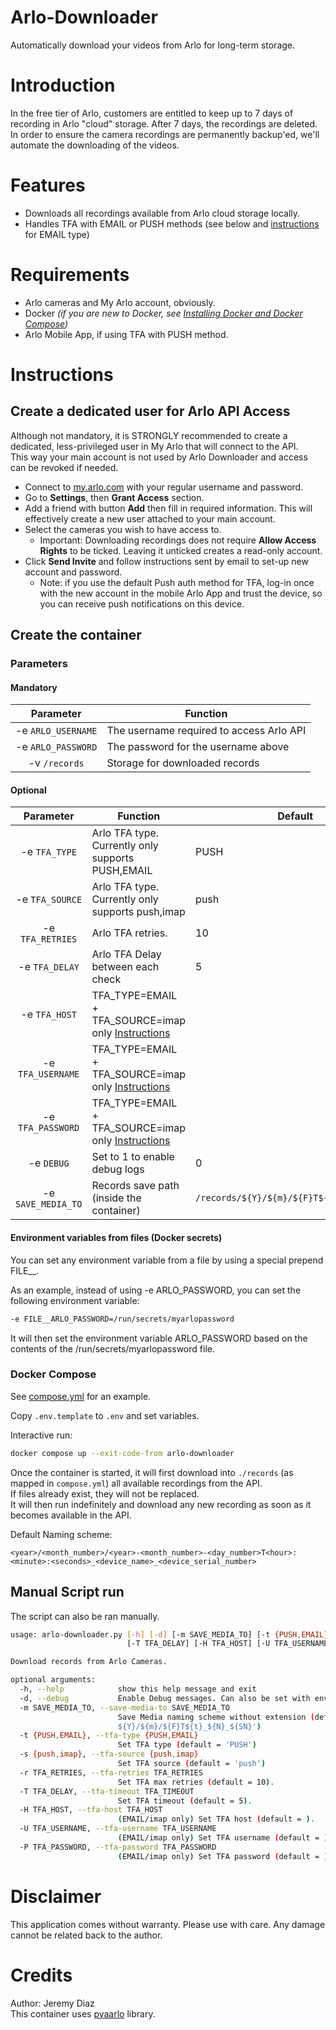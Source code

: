 # Arlo-Downloader

Automatically download your videos from Arlo for long-term storage.

# Introduction

In the free tier of Arlo, customers are entitled to keep up to 7 days of recording in Arlo "cloud" storage. After 7 days, the recordings are deleted.
In order to ensure the camera recordings are permanently backup'ed, we'll automate the downloading of the videos.

# Features

- Downloads all recordings available from Arlo cloud storage locally.
- Handles TFA with EMAIL or PUSH methods (see below and [instructions](https://github.com/twrecked/pyaarlo#2fa-imap) for EMAIL type)

# Requirements

- Arlo cameras and My Arlo account, obviously.
- Docker _(if you are new to Docker, see [Installing Docker and Docker Compose](https://dev.to/rohansawant/installing-docker-and-docker-compose-on-the-raspberry-pi-in-5-simple-steps-3mgl))_
- Arlo Mobile App, if using TFA with PUSH method.

# Instructions

## Create a dedicated user for Arlo API Access

Although not mandatory, it is STRONGLY recommended to create a dedicated, less-privileged user in My Arlo that will connect to the API.  
This way your main account is not used by Arlo Downloader and access can be revoked if needed.

- Connect to [my.arlo.com](https://my.arlo.com) with your regular username and password.
- Go to **Settings**, then **Grant Access** section.
- Add a friend with button **Add** then fill in required information. This will effectively create a new user attached to your main account.
- Select the cameras you wish to have access to.
  - Important: Downloading recordings does not require **Allow Access Rights** to be ticked. Leaving it unticked creates a read-only account.
- Click **Send Invite** and follow instructions sent by email to set-up new account and password.
  - Note: if you use the default Push auth method for TFA, log-in once with the new account in the mobile Arlo App and trust the device, so you can receive push notifications on this device.

## Create the container

### Parameters

#### Mandatory

|     Parameter      | Function                                 |
| :----------------: | ---------------------------------------- |
| -e `ARLO_USERNAME` | The username required to access Arlo API |
| -e `ARLO_PASSWORD` | The password for the username above      |
|   -v `/records`    | Storage for downloaded records           |

#### Optional

|     Parameter      | Function                                                                                           | Default                                   |
| :----------------: | -------------------------------------------------------------------------------------------------- | ----------------------------------------- |
|   -e `TFA_TYPE`    | Arlo TFA type. Currently only supports PUSH,EMAIL                                                  | PUSH                                      |
|  -e `TFA_SOURCE`   | Arlo TFA type. Currently only supports push,imap                                                   | push                                      |
|  -e `TFA_RETRIES`  | Arlo TFA retries.                                                                                  | 10                                        |
|   -e `TFA_DELAY`   | Arlo TFA Delay between each check                                                                  | 5                                         |
|   -e `TFA_HOST`    | TFA_TYPE=EMAIL + TFA_SOURCE=imap only [Instructions](https://github.com/twrecked/pyaarlo#2fa-imap) |                                           |
| -e `TFA_USERNAME`  | TFA_TYPE=EMAIL + TFA_SOURCE=imap only [Instructions](https://github.com/twrecked/pyaarlo#2fa-imap) |                                           |
| -e `TFA_PASSWORD`  | TFA_TYPE=EMAIL + TFA_SOURCE=imap only [Instructions](https://github.com/twrecked/pyaarlo#2fa-imap) |                                           |
|     -e `DEBUG`     | Set to 1 to enable debug logs                                                                      | 0                                         |
| -e `SAVE_MEDIA_TO` | Records save path (inside the container)                                                           | `/records/${Y}/${m}/${F}T${t}_${N}_${SN}` |

#### Environment variables from files (Docker secrets)

You can set any environment variable from a file by using a special prepend FILE\_\_.

As an example, instead of using -e ARLO_PASSWORD, you can set the following environment variable:

```bash
-e FILE__ARLO_PASSWORD=/run/secrets/myarlopassword
```

It will then set the environment variable ARLO_PASSWORD based on the contents of the /run/secrets/myarlopassword file.

### Docker Compose

See [compose.yml](compose.yml) for an example.

Copy `.env.template` to `.env` and set variables.

Interactive run:

```bash
docker compose up --exit-code-from arlo-downloader
```

Once the container is started, it will first download into `./records` (as mapped in `compose.yml`) all available recordings from the API.  
If files already exist, they will not be replaced.  
It will then run indefinitely and download any new recording as soon as it becomes available in the API.

Default Naming scheme:

`<year>/<month_number>/<year>-<month_number>-<day_number>T<hour>:<minute>:<seconds>_<device_name>_<device_serial_number>`

## Manual Script run

The script can also be ran manually.

```bash
usage: arlo-downloader.py [-h] [-d] [-m SAVE_MEDIA_TO] [-t {PUSH,EMAIL}] [-s {push,imap}] [-r TFA_RETRIES]
                          [-T TFA_DELAY] [-H TFA_HOST] [-U TFA_USERNAME] [-P TFA_PASSWORD]

Download records from Arlo Cameras.

optional arguments:
  -h, --help            show this help message and exit
  -d, --debug           Enable Debug messages. Can also be set with environment variable DEBUG=1
  -m SAVE_MEDIA_TO, --save-media-to SAVE_MEDIA_TO
                        Save Media naming scheme without extension (default = '/records/
                        ${Y}/${m}/${F}T${t}_${N}_${SN}')
  -t {PUSH,EMAIL}, --tfa-type {PUSH,EMAIL}
                        Set TFA type (default = 'PUSH')
  -s {push,imap}, --tfa-source {push,imap}
                        Set TFA source (default = 'push')
  -r TFA_RETRIES, --tfa-retries TFA_RETRIES
                        Set TFA max retries (default = 10).
  -T TFA_DELAY, --tfa-timeout TFA_TIMEOUT
                        Set TFA timeout (default = 5).
  -H TFA_HOST, --tfa-host TFA_HOST
                        (EMAIL/imap only) Set TFA host (default = ).
  -U TFA_USERNAME, --tfa-username TFA_USERNAME
                        (EMAIL/imap only) Set TFA username (default = ).
  -P TFA_PASSWORD, --tfa-password TFA_PASSWORD
                        (EMAIL/imap only) Set TFA password (default = ).
```

# Disclaimer

This application comes without warranty.
Please use with care.
Any damage cannot be related back to the author.

# Credits

Author: Jeremy Diaz  
This container uses [pyaarlo](https://github.com/twrecked/pyaarlo) library.
